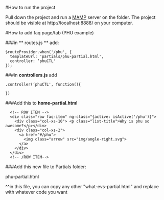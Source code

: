 #How to run the project

Pull down the project and run a [MAMP](https://www.mamp.info/en/) server on the folder. 
The project should be visible at http://localhost:8888/ on your computer.

#How to add faq page/tab (PHU example)

###in ** routes.js ** add: 
```
$routeProvider.when('/phu', {
  templateUrl: 'partials/phu-partial.html',
  controller: ‘phuCTL'
});
```

###in **controllers.js** add
```
.controller(‘phuCTL', function(){

})
```

###Add this to **home-partial.html**
```
  <!-- ROW ITEM -->
  <div class="row faq-item" ng-class="{active: isActive('/phu')}">
    <div class="col-xs-10"> <p class="list-title">Why is phu so awesome?</p></div>
    <div class="col-xs-2">
      <a href="#/phu">
        <img class="arrow" src="img/angle-right.svg">
      </a>
    </div>
  </div>
  <!-- /ROW ITEM-->
```
###Add this new file to Partials folder:


phu-partial.html

^^in this file, you can copy any other "what-evs-partial.html" and replace with whatever code you want

